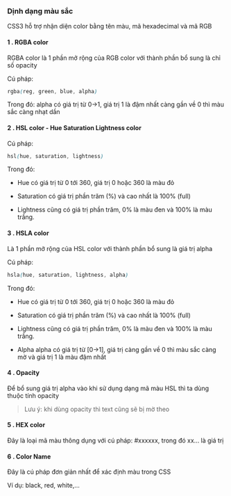 
### Dịnh dạng màu sắc

CSS3 hỗ trợ nhận diện color bằng tên màu, mã hexadecimal và mã RGB

#### 1 . RGBA color

RGBA color là 1 phần mở rộng của RGB color với thành phần bổ sung là chỉ số opacity

Cú pháp:

```css
rgba(reg, green, blue, alpha)
```

Trong đó: alpha có giá trị từ 0->1, giá trị 1 là đậm nhất càng gần về 0 thì màu sắc càng nhạt dần

#### 2 . HSL color - Hue Saturation Lightness color

Cú pháp:

```css
hsl(hue, saturation, lightness)
```

Trong đó:

- Hue có giá trị từ 0 tới 360, giá trị 0 hoặc 360 là màu đỏ

- Saturation có giá trị phần trăm (%) và cao nhất là 100% (full)

- Lightness cũng có giá trị phần trăm, 0% là màu đen và 100% là màu trắng.

#### 3 . HSLA color

Là 1 phần mở rộng của HSL color với thành phần bổ sung là giá trị alpha

Cú pháp:

```css
hsla(hue, saturation, lightness, alpha)
```

Trong đó:

- Hue có giá trị từ 0 tới 360, giá trị 0 hoặc 360 là màu đỏ

- Saturation có giá trị phần trăm (%) và cao nhất là 100% (full)

- Lightness cũng có giá trị phần trăm, 0% là màu đen và 100% là màu trắng.

- Alpha  alpha có giá trị từ [0->1], giá trị càng gần về 0 thì màu sắc càng mờ và giá trị 1 là màu đậm nhất

#### 4 . Opacity

Để bổ sung giá trị alpha vào khi sử dụng dạng mã màu HSL thì ta dùng thuộc tính opacity

> Lưu ý: khi dùng opacity thì text cũng sẽ bị mờ theo

#### 5 . HEX color

Đây là loại mã màu thông dụng với cú pháp: #xxxxxx, trong đó xx... là giá trị

#### 6 . Color Name

Đây là cú pháp đơn giản nhất để xác định màu trong CSS

Ví dụ: black, red, white,...